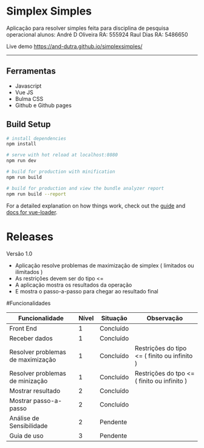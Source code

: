 Simplex Simples
===================

Aplicação para resolver simples feita para disciplina de pesquisa operacional alunos:
André D Oliveira RA: 555924
Raul Dias RA: 5486650

Live demo https://and-dutra.github.io/simplexsimples/

----------


Ferramentas
-------------

 - Javascript
 - Vue JS
 - Bulma CSS
 - Github e Github pages
## Build Setup

``` bash
# install dependencies
npm install

# serve with hot reload at localhost:8080
npm run dev

# build for production with minification
npm run build

# build for production and view the bundle analyzer report
npm run build --report
```

For a detailed explanation on how things work, check out the [guide](http://vuejs-templates.github.io/webpack/) and [docs for vue-loader](http://vuejs.github.io/vue-loader).

# Releases
Versão 1.0

 - Aplicação resolve problemas de maximização de simplex ( limitados ou ilimitados )
 - As restrições devem ser do tipo <=
 - A aplicação mostra os resultados da operação
 - E mostra o passo-a-passo para chegar ao resultado final

#Funcionalidades

Funcionalidade   | Nível | Situação | Observação
---------------  | -------| --------| --------
Front End        |   1    | Concluído|
Receber dados    | 1 | Concluído |
Resolver problemas de maximização     | 1 |Concluído| Restrições do tipo <= ( finito ou infinito ) 
Resolver problemas de minização     | 1 |Concluído| Restrições do tpo <= ( finito ou infinito ) 
Mostrar resultado |2 | Concluído | 
Mostrar passo-a-passo | 2 | Concluído |
Análise de Sensibilidade | 2 | Pendente |
Guia de uso | 3 | Pendente 






